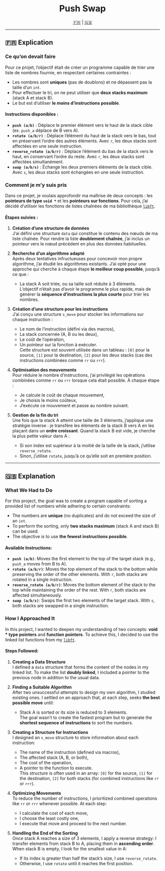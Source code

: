 <h1 align="center">Push Swap</h1>

<p align="center">
  <a href="#explication-fr">🇫🇷</a> | <a href="#explanation-en">🇬🇧</a>
</p>

---

## <a name="explication-fr"></a>🇫🇷 Explication

### Ce qu’on devait faire

Pour ce projet, l’objectif était de créer un programme capable de trier une liste de nombres fournie, en respectant certaines contraintes :
- Les nombres sont **uniques** (pas de doublons) et ne dépassent pas la taille d’un `int`.
- Pour effectuer le tri, on ne peut utiliser que **deux stacks maximum** (stack A et stack B).
- Le but est d’utiliser **le moins d’instructions possible**.

#### Instructions disponibles :
- **`push (a/b)`** : Déplace le premier élément vers le haut de la stack cible (ex. `push_a` déplace de B vers A).
- **`rotate (a/b/r)`** : Déplace l’élément du haut de la stack vers le bas, tout en préservant l’ordre des autres éléments. Avec `r`, les deux stacks sont affectées en une seule instruction.
- **`reverse_rotate (a/b/r)`** : Déplace l’élément du bas de la stack vers le haut, en conservant l’ordre du reste. Avec `r`, les deux stacks sont affectées simultanément.
- **`swap (a/b/s)`** : Échange les deux premiers éléments de la stack cible. Avec `s`, les deux stacks sont échangées en une seule instruction.


### Comment je m’y suis pris

Dans ce projet, je voulais approfondir ma maîtrise de deux concepts : les **pointeurs de type `void *`** et les **pointeurs sur fonctions**. Pour cela, j’ai décidé d’utiliser les fonctions de listes chaînées de ma bibliothèque [`libft`](https://github.com/BenjamsC08/42_00_libft).

#### Étapes suivies :

1. **Création d’une structure de données**  
   J’ai défini une structure `data` qui constitue le contenu des nœuds de ma liste chaînée. Pour rendre la liste **doublement chaînée**, j’ai inclus un pointeur vers le nœud précédent en plus des données habituelles.

2. **Recherche d’un algorithme adapté**  
   Après deux tentatives infructueuses pour concevoir mon propre algorithme, j’ai étudié les algorithmes existants. J’ai opté pour une approche qui cherche à chaque étape **le meilleur coup possible**, jusqu’à ce que :  
   - La stack A soit triée, ou sa taille soit réduite à 3 éléments.  
   L’objectif n’était pas d’avoir le programme le plus rapide, mais de générer la **séquence d’instructions la plus courte** pour trier les nombres.

3. **Création d’une structure pour les instructions**  
   J’ai conçu une structure `s_move` pour stocker les informations sur chaque instruction :  
   - Le nom de l’instruction (défini via des macros),  
   - La stack concernée (A, B ou les deux),  
   - Le coût de l’opération,  
   - Un pointeur sur la fonction à exécuter.  
   Cette structure est souvent utilisée dans un tableau : `[0]` pour la source, `[1]` pour la destination, `[2]` pour les deux stacks (cas des instructions combinées comme `rr` ou `rrr`).

4. **Optimisation des mouvements**  
   Pour réduire le nombre d’instructions, j’ai privilégié les opérations combinées comme `rr` ou `rrr` lorsque cela était possible. À chaque étape :  
   - Je calcule le coût de chaque mouvement,  
   - Je choisis le moins coûteux,  
   - J’exécute ce mouvement et passe au nombre suivant.

5. **Gestion de la fin du tri**  
   Une fois que la stack A atteint une taille de 3 éléments, j’applique une stratégie inverse : je transfère les éléments de la stack B vers A en les plaçant dans un **ordre croissant**. Quand la stack B est vide, je cherche la plus petite valeur dans A :  
   - Si son index est supérieur à la moitié de la taille de la stack, j’utilise `reverse_rotate`.  
   - Sinon, j’utilise `rotate`, jusqu’à ce qu’elle soit en première position.

---

## <a name="explanation-en"></a>🇬🇧 Explanation

### What We Had to Do

For this project, the goal was to create a program capable of sorting a provided list of numbers while adhering to certain constraints:
- The numbers are **unique** (no duplicates) and do not exceed the size of an `int`.
- To perform the sorting, only **two stacks maximum** (stack A and stack B) can be used.
- The objective is to use **the fewest instructions possible**.

#### Available Instructions:
- **`push (a/b)`**: Moves the first element to the top of the target stack (e.g., `push_a` moves from B to A).
- **`rotate (a/b/r)`**: Moves the top element of the stack to the bottom while preserving the order of the other elements. With `r`, both stacks are rotated in a single instruction.
- **`reverse_rotate (a/b/r)`**: Moves the bottom element of the stack to the top while maintaining the order of the rest. With `r`, both stacks are affected simultaneously.
- **`swap (a/b/s)`**: Swaps the first two elements of the target stack. With `s`, both stacks are swapped in a single instruction.

### How I Approached It

In this project, I wanted to deepen my understanding of two concepts: **void * type pointers** and **function pointers**. To achieve this, I decided to use the linked list functions from my [`libft`](https://github.com/BenjamsC08/42_00_libft).

#### Steps Followed:

1. **Creating a Data Structure**  
   I defined a `data` structure that forms the content of the nodes in my linked list. To make the list **doubly linked**, I included a pointer to the previous node in addition to the usual data.

2. **Finding a Suitable Algorithm**  
   After two unsuccessful attempts to design my own algorithm, I studied existing ones. I settled on an approach that, at each step, seeks **the best possible move** until:  
   - Stack A is sorted or its size is reduced to 3 elements.  
   The goal wasn’t to create the fastest program but to generate the **shortest sequence of instructions** to sort the numbers.

3. **Creating a Structure for Instructions**  
   I designed an `s_move` structure to store information about each instruction:  
   - The name of the instruction (defined via macros),  
   - The affected stack (A, B, or both),  
   - The cost of the operation,  
   - A pointer to the function to execute.  
   This structure is often used in an array: `[0]` for the source, `[1]` for the destination, `[2]` for both stacks (for combined instructions like `rr` or `rrr`).

4. **Optimizing Movements**  
   To reduce the number of instructions, I prioritized combined operations like `rr` or `rrr` whenever possible. At each step:  
   - I calculate the cost of each move,  
   - I choose the least costly one,  
   - I execute that move and proceed to the next number.

5. **Handling the End of the Sorting**  
   Once stack A reaches a size of 3 elements, I apply a reverse strategy: I transfer elements from stack B to A, placing them in **ascending order**. When stack B is empty, I look for the smallest value in A:  
   - If its index is greater than half the stack’s size, I use `reverse_rotate`.  
   - Otherwise, I use `rotate` until it reaches the first position.

